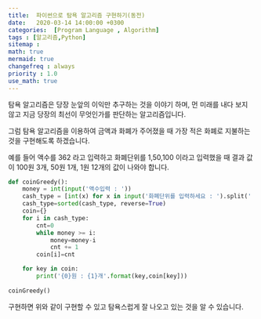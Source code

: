 ```yaml
---
title:  파이썬으로 탐욕 알고리즘 구현하기(동전)
date:   2020-03-14 14:00:00 +0300
categories:  [Program Language , Algorithm]
tags : [알고리즘,Python]
sitemap :
math: true
mermaid: true
changefreq : always
priority : 1.0
use_math: true
---
```


탐욕 알고리즘은 당장 눈앞의 이익만 추구하는 것을 이야기 하며, 먼 미래를 내다 보지 않고 지금 당장의 최선이 무엇인가를 판단하는 알고리즘입니다. 

그럼 탐욕 알고리즘을 이용하여 금액과 화폐가 주어졌을 때 가장 적은 화폐로 지불하는 것을 구현해도록 하겠습니다. 

예를 들어 액수를 362 라고 입력하고 화폐단위를 1,50,100 이라고 입력했을 때 결과 값이 100원 3개, 50원 1개, 1원 12개의 값이 나와야 합니다. 

```python
def coinGreedy(): 
    money = int(input('액수입력 : '))
    cash_type = [int(x) for x in input('화폐단위를 입력하세요 : ').split(' ')]
    cash_type=sorted(cash_type, reverse=True)
    coin={}
    for i in cash_type:
        cnt=0
        while money >= i:
            money=money-i
            cnt += 1
        coin[i]=cnt

    for key in coin:
        print('{0}원 : {1}개'.format(key,coin[key]))
    
coinGreedy()
```
 
구현하면 위와 같이 구현할 수 있고 탐욕스럽게 잘 나오고 있는 것을 알 수 있습니다. 






